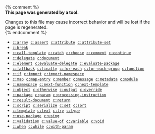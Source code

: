 
{% comment %}  
**This page was generated by a tool.**  

Changes to this file may cause incorrect behavior and will be lost if the page is
regenerated.  
{% endcomment %}

- [`c:array`](../c/array.html) &nbsp;[`c:assert`](../c/assert.html) &nbsp;[`c:attribute`](../c/attribute.html) &nbsp;[`c:attribute-set`](../c/attribute-set.html)
- [`c:break`](../c/break.html)
- [`c:call-template`](../c/call-template.html) &nbsp;[`c:catch`](../c/catch.html) &nbsp;[`c:choose`](../c/choose.html) &nbsp;[`c:comment`](../c/comment.html) &nbsp;[`c:continue`](../c/continue.html)
- [`c:delegate`](../c/delegate.html) &nbsp;[`c:document`](../c/document.html)
- [`c:element`](../c/element.html) &nbsp;[`c:evaluate-delegate`](../c/evaluate-delegate.html) &nbsp;[`c:evaluate-package`](../c/evaluate-package.html)
- [`c:fallback`](../c/fallback.html) &nbsp;[`c:finally`](../c/finally.html) &nbsp;[`c:for-each`](../c/for-each.html) &nbsp;[`c:for-each-group`](../c/for-each-group.html) &nbsp;[`c:function`](../c/function.html)
- [`c:if`](../c/if.html) &nbsp;[`c:import`](../c/import.html) &nbsp;[`c:import-namespace`](../c/import-namespace.html)
- [`c:map`](../c/map.html) &nbsp;[`c:map-entry`](../c/map-entry.html) &nbsp;[`c:member`](../c/member.html) &nbsp;[`c:message`](../c/message.html) &nbsp;[`c:metadata`](../c/metadata.html) &nbsp;[`c:module`](../c/module.html)
- [`c:namespace`](../c/namespace.html) &nbsp;[`c:next-function`](../c/next-function.html) &nbsp;[`c:next-template`](../c/next-template.html)
- [`c:object`](../c/object.html) &nbsp;[`c:otherwise`](../c/otherwise.html) &nbsp;[`c:output`](../c/output.html) &nbsp;[`c:override`](../c/override.html)
- [`c:package`](../c/package.html) &nbsp;[`c:param`](../c/param.html) &nbsp;[`c:processing-instruction`](../c/processing-instruction.html)
- [`c:result-document`](../c/result-document.html) &nbsp;[`c:return`](../c/return.html)
- [`c:script`](../c/script.html) &nbsp;[`c:serialize`](../c/serialize.html) &nbsp;[`c:set`](../c/set.html) &nbsp;[`c:sort`](../c/sort.html)
- [`c:template`](../c/template.html) &nbsp;[`c:text`](../c/text.html) &nbsp;[`c:try`](../c/try.html) &nbsp;[`c:type`](../c/type.html)
- [`c:use-package`](../c/use-package.html) &nbsp;[`c:using`](../c/using.html)
- [`c:validation`](../c/validation.html) &nbsp;[`c:value-of`](../c/value-of.html) &nbsp;[`c:variable`](../c/variable.html) &nbsp;[`c:void`](../c/void.html)
- [`c:when`](../c/when.html) &nbsp;[`c:while`](../c/while.html) &nbsp;[`c:with-param`](../c/with-param.html)
